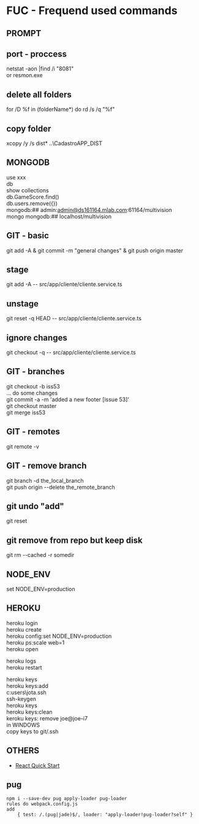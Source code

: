 # FUC - Frequend used commands  
  
## PROMPT  
## port - proccess  
netstat -aon |find /i "8081"  
or resmon.exe  
## delete all folders  
for /D %f in (folderName*) do rd /s /q "%f"  
## copy folder  
xcopy /y /s dist\* ..\CadastroAPP_DIST  
  
## MONGODB  
use xxx  
db  
show collections  
db.GameScore.find()  
db.users.remove({})  
mongodb:## admin:admin@ds161164.mlab.com:61164/multivision	  
mongo mongodb:## localhost/multivision  
	  
## GIT - basic  
git add -A & git commit -m "general changes" & git push origin master  
## stage   
git add -A -- src/app/cliente/cliente.service.ts  
## unstage  
git reset -q HEAD -- src/app/cliente/cliente.service.ts  
## ignore changes  
git checkout -q -- src/app/cliente/cliente.service.ts  
## GIT - branches  
git checkout -b iss53  
... do some changes  
git commit -a -m 'added a new footer [issue 53]'  
git checkout master  
git merge iss53  
## GIT - remotes  
git remote -v  
## GIT - remove branch  
git branch -d the_local_branch  
git push origin --delete the_remote_branch  
## git undo "add"  
git reset  
## git remove from repo but keep disk  
git rm --cached -r somedir  
   
## NODE_ENV  
set NODE_ENV=production	  
  
## HEROKU  
heroku login  
heroku create  
heroku config:set NODE_ENV=production  
heroku ps:scale web=1  
heroku open  
  
heroku logs  
heroku restart  
  
heroku keys  
	heroku keys:add  
	c:users\jota\.ssh  
		ssh-keygen  
	heroku keys  
	heroku keys:clean  
	keroku keys: remove joe@joe-i7  
	in WINDOWS  
		copy keys to git/.ssh  
  
## OTHERS  
* [React Quick Start](https://reactjs.org/docs/hello-world.html)		  
		  
		  
## pug
	npm i --save-dev pug apply-loader pug-loader
	rules do webpack.config.js
	add
		{ test: /.(pug|jade)$/, loader: "apply-loader!pug-loader?self" }
